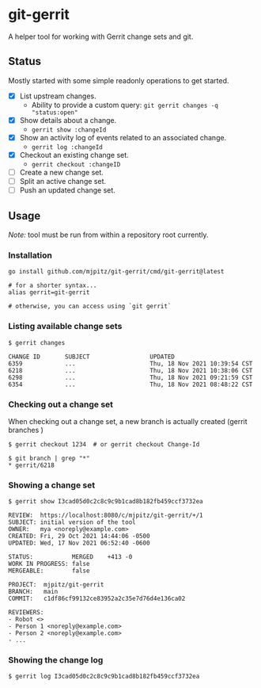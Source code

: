 # git-gerrit

A helper tool for working with Gerrit change sets and git.  

## Status

Mostly started with some simple readonly operations to get started.

- [x] List upstream changes.
  - Ability to provide a custom query: `git gerrit changes -q "status:open"`
- [x] Show details about a change.
  - `gerrit show :changeId`
- [x] Show an activity log of events related to an associated change.
  - `gerrit log :changeId`
- [x] Checkout an existing change set.
  - `gerrit checkout :changeID`
- [ ] Create a new change set.
- [ ] Split an active change set.
- [ ] Push an updated change set.

## Usage

_Note:_ tool must be run from within a repository root currently.

### Installation

```
go install github.com/mjpitz/git-gerrit/cmd/git-gerrit@latest

# for a shorter syntax...
alias gerrit=git-gerrit

# otherwise, you can access using `git gerrit`
```

### Listing available change sets

```
$ gerrit changes

CHANGE ID       SUBJECT                 UPDATED
6359            ...                     Thu, 18 Nov 2021 10:39:54 CST
6218            ...                     Thu, 18 Nov 2021 10:38:06 CST
6298            ...                     Thu, 18 Nov 2021 09:21:59 CST
6354            ...                     Thu, 18 Nov 2021 08:48:22 CST
```

### Checking out a change set

When checking out a change set, a new branch is actually created (gerrit branches )

```
$ gerrit checkout 1234  # or gerrit checkout Change-Id

$ git branch | grep "*" 
* gerrit/6218
```

### Showing a change set

```
$ gerrit show I3cad05d0c2c8c9c9b1cad8b182fb459ccf3732ea

REVIEW:  https://localhost:8080/c/mjpitz/git-gerrit/+/1
SUBJECT: initial version of the tool
OWNER:   mya <noreply@example.com>
CREATED: Fri, 29 Oct 2021 14:44:06 -0500
UPDATED: Wed, 17 Nov 2021 06:52:40 -0600

STATUS:           MERGED    +413 -0
WORK IN PROGRESS: false
MERGEABLE:        false

PROJECT:  mjpitz/git-gerrit
BRANCH:   main
COMMIT:   c1df86cf99132ce83952a2c35e7d76d4e136ca02

REVIEWERS:
- Robot <>
- Person 1 <noreply@example.com>
- Person 2 <noreply@example.com>
- ...

```

### Showing the change log

```
$ gerrit log I3cad05d0c2c8c9c9b1cad8b182fb459ccf3732ea
```
